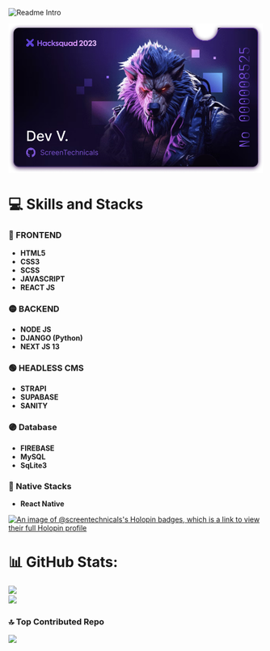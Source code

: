
![Readme Intro](https://github.com/ScreenTechnicals/ScreenTechnicals/blob/main/intro.png?raw=true)


![Hacksquad card](https://github.com/ScreenTechnicals/Octohub-Stickers/blob/main/hacksquad.png?raw=true)

# 💻 Skills and Stacks
### 🔴 FRONTEND
- **HTML5**
- **CSS3**
- **SCSS**
- **JAVASCRIPT**
- **REACT JS**
### 🟡 BACKEND
- **NODE JS**
- **DJANGO (Python)**
- **NEXT JS 13**
### 🟢 HEADLESS CMS
- **STRAPI**
- **SUPABASE**
- **SANITY**
### 🟣 Database
- **FIREBASE**
- **MySQL**
- **SqLite3**
### 🔵 Native Stacks
- **React Native**


[![An image of @screentechnicals's Holopin badges, which is a link to view their full Holopin profile](https://holopin.me/screentechnicals)](https://holopin.io/@screentechnicals)


# 📊 GitHub Stats:
![](https://github-readme-streak-stats.herokuapp.com/?user=screentechnicals&theme=monokai&hide_border=false)<br/>
![](https://github-readme-stats.vercel.app/api/top-langs/?username=screentechnicals&theme=monokai&hide_border=false&include_all_commits=true&count_private=true&layout=compact)

### 🔝 Top Contributed Repo
![](https://github-contributor-stats.vercel.app/api?username=screentechnicals&limit=5&theme=dark&combine_all_yearly_contributions=true)

